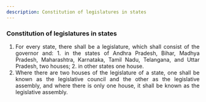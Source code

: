```yaml
---
description: Constitution of legislatures in states
---
```


### Constitution of legislatures in states

1. <div style="text-align: justify"> For every state, there shall be a legislature, which shall consist of the governor and:
    1. in the states of Andhra Pradesh, Bihar, Madhya Pradesh, Maharashtra, Karnataka, Tamil Nadu, Telangana, and Uttar Pradesh, two houses;
    2. in other states one house.
2. <div style="text-align: justify"> Where there are two houses of the legislature of a state, one shall be known as the legislative council and the other as the legislative assembly, and where there is only one house, it shall be known as the legislative assembly.
